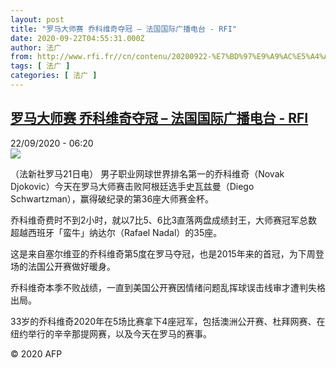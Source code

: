 ```yaml
---
layout: post
title: "罗马大师赛 乔科维奇夺冠 – 法国国际广播电台 - RFI"
date: 2020-09-22T04:55:31.000Z
author: 法广
from: http://www.rfi.fr//cn/contenu/20200922-%E7%BD%97%E9%A9%AC%E5%A4%A7%E5%B8%88%E8%B5%9B-%E4%B9%94%E7%A7%91%E7%BB%B4%E5%A5%87%E5%A4%BA%E5%86%A0
tags: [ 法广 ]
categories: [ 法广 ]
---
```

<!--1600750531000-->
[罗马大师赛 乔科维奇夺冠 – 法国国际广播电台 - RFI](http://www.rfi.fr//cn/contenu/20200922-%E7%BD%97%E9%A9%AC%E5%A4%A7%E5%B8%88%E8%B5%9B-%E4%B9%94%E7%A7%91%E7%BB%B4%E5%A5%87%E5%A4%BA%E5%86%A0)
------

<div>
<div>22/09/2020 - 06:20</div><img src="https://s.rfi.fr/media/display/d12cebb8-fc8d-11ea-a848-005056bf87d6/w:310/p:16x9/spo0003b.200922122004.jpg"><div class="t-content__body u-clearfix">            <p>（法新社罗马21日电）    男子职业网球世界排名第一的乔科维奇（Novak Djokovic）今天在罗马大师赛击败阿根廷选手史瓦兹曼（Diego Schwartzman），赢得破纪录的第36座大师赛金杯。</p><p>    乔科维奇费时不到2小时，就以7比5、6比3直落两盘成绩封王，大师赛冠军总数超越西班牙「蛮牛」纳达尔（Rafael Nadal）的35座。</p><p>    这是来自塞尔维亚的乔科维奇第5度在罗马夺冠，也是2015年来的首冠，为下周登场的法国公开赛做好暖身。</p><p>    乔科维奇本季不败战绩，一直到美国公开赛因情绪问题乱挥球误击线审才遭判失格出局。</p><p>    33岁的乔科维奇2020年在5场比赛拿下4座冠军，包括澳洲公开赛、杜拜网赛、在纽约举行的辛辛那提网赛，以及今天在罗马的赛事。</p>            <p class="t-copyright">© 2020 AFP</p>        </div>
</div>
